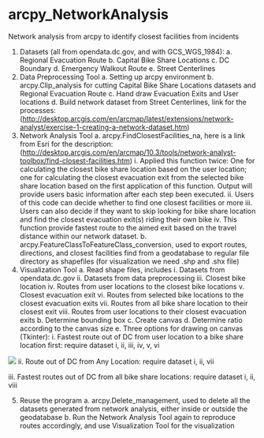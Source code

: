 # arcpy_NetworkAnalysis
Network analysis from arcpy to identify closest facilities from incidents
1.	Datasets (all from opendata.dc.gov, and with GCS_WGS_1984):
a.	Regional Evacuation Route
b.	Capital Bike Share Locations
c.	DC Boundary
d.	Emergency Walkout Route
e.	Street Centerlines
2.	Data Preprocessing Tool
a.	Setting up arcpy environment
b.	arcpy.Clip_analysis for cutting Capital Bike Share Locations datasets and Regional Evacuation Route
c.	Hand draw Evacuation Exits and User locations
d.	Build network dataset from Street Centerlines, link for the processes: (http://desktop.arcgis.com/en/arcmap/latest/extensions/network-analyst/exercise-1-creating-a-network-dataset.htm)
3.	Network Analysis Tool
a.	arcpy.FindClosestFacilities_na, here is a link from Esri for the description: (http://desktop.arcgis.com/en/arcmap/10.3/tools/network-analyst-toolbox/find-closest-facilities.htm)
i.	Applied this function twice: One for calculating the closest bike share location based on the user location; one for calculating the closest evacuation exit from the selected bike share location based on the first application of this function. Output will provide users basic information after each step been executed.
ii.	Users of this code can decide whether to find one closest facilities or more
iii.	Users can also decide if they want to skip looking for bike share location and find the closest evacuation exit(s) riding their own bike
iv.	This function provide fastest route to the aimed exit based on the travel distance within our network dataset.
b.	arcpy.FeatureClassToFeatureClass_conversion, used to export routes, directions, and closest facilities find from a geodatabase to regular file directory as shapefiles (for visualization we need .shp and .shx file)
4.	Visualization Tool
a.	Read shape files, includes
i.	Datasets from opendata.dc.gov
ii.	Datasets from data preprocessing
iii.	Closest bike location
iv.	Routes from user locations to the closest bike locations
v.	Closest evacuation exit
vi.	Routes from selected bike locations to the closest evacuation exits
vii.	Routes from all bike share location to their closest exit
viii.	Routes from user locations to their closest evacuation exits
b.	Determine bounding box 
c.	Create canvas
d.	Determine ratio according to the canvas size
e.	Three options for drawing on canvas (Tkinter):
i.	Fastest route out of DC from user location to a bike share location first: 
require dataset i, ii, iii, iv, v, vi
 <img src="data/Option1.jpg" />
ii.	Route out of DC from Any Location: 
require dataset i, ii, vii
 
iii.	Fastest routes out of DC from all bike share locations:
require dataset i, ii, viii
 

5.	Reuse the program
a.	arcpy.Delete_management, used to delete all the datasets generated from network analysis, either inside or outside the geodatabase 
b.	Run the Network Analysis Tool again to reproduce routes accordingly, and use Visualization Tool for the visualization 

